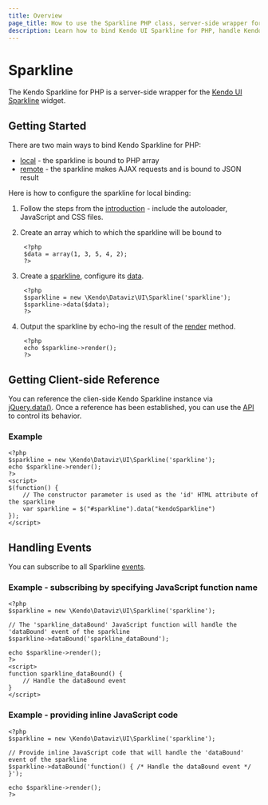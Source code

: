 ```yaml
---
title: Overview
page_title: How to use the Sparkline PHP class, server-side wrapper for Kendo UI Sparkline widget
description: Learn how to bind Kendo UI Sparkline for PHP, handle Kendo UI Sparkline Events, access an existing sparkline.
---
```


# Sparkline

The Kendo Sparkline for PHP is a server-side wrapper for the [Kendo UI Sparkline](/api/dataviz/sparkline) widget.

## Getting Started

There are two main ways to bind Kendo Sparkline for PHP:

* [local](/using-kendo-with/php/widgets/sparkline/local-binding) - the sparkline is bound to PHP array
* [remote](/using-kendo-with/php/widgets/sparkline/remote-binding) - the sparkline makes AJAX requests and is bound to JSON result

Here is how to configure the sparkline for local binding:

1. Follow the steps from the [introduction](/using-kendo-with/php/introduction) - include the autoloader, JavaScript and CSS files.
2. Create an array which to which the sparkline will be bound to

        <?php
        $data = array(1, 3, 5, 4, 2);
        ?>
4. Create a [sparkline](/api/wrappers/php/Kendo/Dataviz/UI/Sparkline), configure its [data](/api/wrappers/php/Kendo/Dataviz/UI/Sparkline#data).

        <?php
        $sparkline = new \Kendo\Dataviz\UI\Sparkline('sparkline');
        $sparkline->data($data);
        ?>
5. Output the sparkline by echo-ing the result of the [render](/api/wrappers/php/Kendo/UI/Widget#render) method.

        <?php
        echo $sparkline->render();
        ?>

## Getting Client-side Reference

You can reference the clien-side Kendo Sparkline instance via [jQuery.data()](http://api.jquery.com/jQuery.data/).
Once a reference has been established, you can use the [API](/api/dataviz/sparkline#methods) to control its behavior.


### Example

    <?php
    $sparkline = new \Kendo\Dataviz\UI\Sparkline('sparkline');
    echo $sparkline->render();
    ?>
    <script>
    $(function() {
        // The constructor parameter is used as the 'id' HTML attribute of the sparkline
        var sparkline = $("#sparkline").data("kendoSparkline")
    });
    </script>

## Handling Events

You can subscribe to all Sparkline [events](/api/dataviz/sparkline#events).

### Example - subscribing by specifying JavaScript function name

    <?php
    $sparkline = new \Kendo\Dataviz\UI\Sparkline('sparkline');

    // The 'sparkline_dataBound' JavaScript function will handle the 'dataBound' event of the sparkline
    $sparkline->dataBound('sparkline_dataBound');

    echo $sparkline->render();
    ?>
    <script>
    function sparkline_dataBound() {
        // Handle the dataBound event
    }
    </script>

### Example - providing inline JavaScript code

    <?php
    $sparkline = new \Kendo\Dataviz\UI\Sparkline('sparkline');

    // Provide inline JavaScript code that will handle the 'dataBound' event of the sparkline
    $sparkline->dataBound('function() { /* Handle the dataBound event */ }');

    echo $sparkline->render();
    ?>
